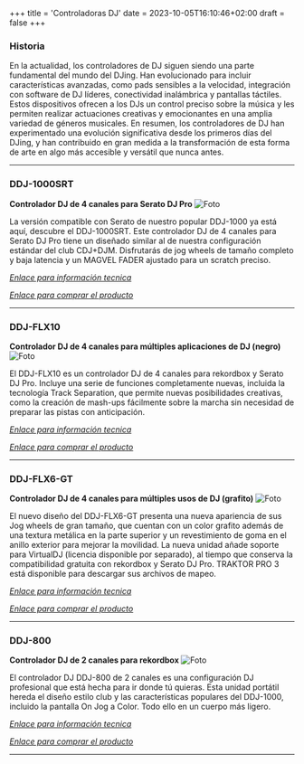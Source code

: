 +++
title = 'Controladoras DJ'
date = 2023-10-05T16:10:46+02:00
draft = false
+++

### Historia

En la actualidad, los controladores de DJ siguen siendo una parte fundamental del mundo del DJing. Han evolucionado para incluir características avanzadas, como pads sensibles a la velocidad, integración con software de DJ líderes, conectividad inalámbrica y pantallas táctiles. Estos dispositivos ofrecen a los DJs un control preciso sobre la música y les permiten realizar actuaciones creativas y emocionantes en una amplia variedad de géneros musicales.
En resumen, los controladores de DJ han experimentado una evolución significativa desde los primeros días del DJing, y han contribuido en gran medida a la transformación de esta forma de arte en algo más accesible y versátil que nunca antes.

***


### DDJ-1000SRT
**Controlador DJ de 4 canales para Serato DJ Pro**
![Foto](/images/con1.png)

La versión compatible con Serato de nuestro popular DDJ-1000 ya está aquí, descubre el DDJ-1000SRT. Este controlador DJ de 4 canales para Serato DJ Pro tiene un diseñado similar al de nuestra configuración estándar del club CDJ+DJM. Disfrutarás de jog wheels de tamaño completo y baja latencia y un MAGVEL FADER ajustado para un scratch preciso.

[*Enlace para información tecnica*](https://www.pioneerdj.com/es-es/product/controller/ddj-1000srt/black/overview/)

[*Enlace para comprar el producto*](https://www.ltt-versand.de/es/sonido/equipo-dj/controladores-y-software-para-dj/62723/pioneer-dj-ddj-1000srt-controlador-de-dj-de-4-canales?utm_source=google_es&utm_medium=shopping&gclid=Cj0KCQjwj5mpBhDJARIsAOVjBdqaRhO7Mea1KBenbGsdDwBYVP9le0k4fi54Z53msMRaMp5qMTSYWbQaAgQcEALw_wcB)

***


### DDJ-FLX10
**Controlador DJ de 4 canales para múltiples aplicaciones de DJ (negro)**
![Foto](/images/con2.png)

El DDJ-FLX10 es un controlador DJ de 4 canales para rekordbox y Serato DJ Pro. Incluye una serie de funciones completamente nuevas, incluida la tecnología Track Separation, que permite nuevas posibilidades creativas, como la creación de mash-ups fácilmente sobre la marcha sin necesidad de preparar las pistas con anticipación.

[*Enlace para información tecnica*](https://www.pioneerdj.com/es-es/product/controller/ddj-flx10/black/overview/)

[*Enlace para comprar el producto*](https://www.unionmusical.es/677723-controladora-de-dj-pioneer-dj-ddj-flx10?gclid=Cj0KCQjwj5mpBhDJARIsAOVjBdpeiuPEXFATARhi8st8M9divglTO4RBrGpieyyRa8rIGhXc72Op9_4aAhpgEALw_wcB)

***


### DDJ-FLX6-GT
**Controlador DJ de 4 canales para múltiples usos de DJ (grafito)**
![Foto](/images/con3.png)

El nuevo diseño del DDJ-FLX6-GT presenta una nueva apariencia de sus Jog wheels de gran tamaño, que cuentan con un color grafito además de una textura metálica en la parte superior y un revestimiento de goma en el anillo exterior para mejorar la movilidad. La nueva unidad añade soporte para VirtualDJ (licencia disponible por separado), al tiempo que conserva la compatibilidad gratuita con rekordbox y Serato DJ Pro. TRAKTOR PRO 3 está disponible para descargar sus archivos de mapeo.

[*Enlace para información tecnica*](https://www.pioneerdj.com/es-es/product/controller/ddj-flx6-gt/graphite/overview/)

[*Enlace para comprar el producto*](https://www.pccomponentes.com/pioneer-ddj-flx6-gt-controladora-dj-4-canales?campaigntype=eshopping&campaignchannel=shopping&gclid=Cj0KCQjwj5mpBhDJARIsAOVjBdqrEPWi_kTUlJANmIJLCa0J4_K57VkXvadymPXEHcovKNXVcbttgioaAjN_EALw_wcB)

***



### DDJ-800
**Controlador DJ de 2 canales para rekordbox**
![Foto](/images/con4.png)

El controlador DJ DDJ-800 de 2 canales es una configuración DJ profesional que está hecha para ir donde tú quieras. Esta unidad portátil hereda el diseño estilo club y las características populares del DDJ-1000, incluido la pantalla On Jog a Color. Todo ello en un cuerpo más ligero.


[*Enlace para información tecnica*](https://www.pioneerdj.com/es-es/product/controller/ddj-800/black/overview/)

[*Enlace para comprar el producto*](https://www.musicstore.com/es_ES/EUR/Pioneer-DJ-DDJ-800/art-DJE0007178-000?campaign=GShopping/ES&ProgramUUID=6zfAqJarHo0AAAFlXSpyjI8p&gclid=Cj0KCQjwj5mpBhDJARIsAOVjBdpjEqCl_shkFL_mwFkxsijyVPm2P2lcnro7_rdhYW8Ag2ECCTafhDkaAp-YEALw_wcB)

***







